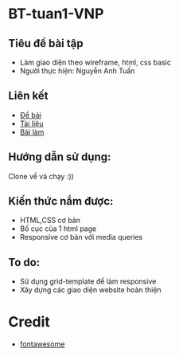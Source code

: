 # BT-tuan1-VNP

## Tiêu đề bài tập
* Làm giao diện theo wireframe, html, css basic
* Người thực hiện: Nguyễn Anh Tuấn
## Liên kết
* [Đề bài](https://www.lucidchart.com/pages/templates/wireframe/ecommerce-wireframe-template)
* [Tài liệu](http://tutorials.codebar.io)
* [Bài làm](https://github.com/NaTaShaRMN/TTS_L1/blob/master/index.html)
## Hướng dẫn sử dụng: 
Clone về và chạy :))
## Kiến thức nắm được:
* HTML,CSS cơ bản
* Bố cục của 1 html page
* Responsive cơ bản với media queries
## To do:
* Sử dụng grid-template để làm responsive
* Xây dựng các giao diện website hoàn thiện
# Credit
* [fontawesome](https://fontawesome.com/)
